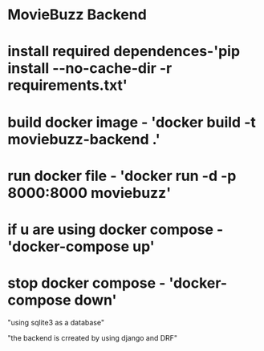 # MovieBuzz Backend 
# install required dependences-'pip install --no-cache-dir -r requirements.txt'
# build docker image - 'docker build -t moviebuzz-backend .'


# run docker file - 'docker run -d -p 8000:8000 moviebuzz'

# if u are using docker compose - 'docker-compose up'
# stop docker compose - 'docker-compose down'
"using sqlite3 as a database"

"the backend is crreated by using django and DRF"




